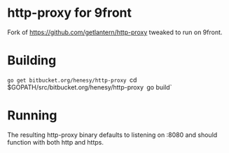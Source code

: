 # http-proxy for 9front

Fork of https://github.com/getlantern/http-proxy tweaked to run on 9front.

# Building

`go get bitbucket.org/henesy/http-proxy
`cd $GOPATH/src/bitbucket.org/henesy/http-proxy`
`go build`

# Running

The resulting http-proxy binary defaults to listening on :8080 and should function with both http and https.

